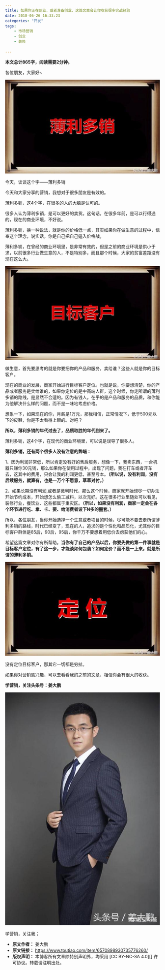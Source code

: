 ```yaml
---
title: 如果你正在创业，或者准备创业，这篇文章会让你收获很多实战经验
date: 2018-06-26 16:33:23
categories: "开发"
tags:
	- 市场营销
	- 创业
	- 装修

---
```


**本文总计865字，阅读需要2分钟。**

各位朋友，大家好~

![如果你正在创业，或者准备创业，这篇文章会让你收获很多实战经验][N6Z6-RAUY-BZEY.jpg]

今天，谈谈这个字——薄利多销

今天和大家分享的营销，我想对于很多朋友是有效的。

薄利多销，这4个字，在很多的人的大脑是认可的。

很多人认为薄利多销，是可以更好的卖货。这句话，在很多年前，是可以行得通的，现在的商业环境，不好说。

薄利多销，换一种说法，就是你的价格低一点，其实如果你在做生意的过程中，信奉这个理念，说实话，你是自己把自己逼入价格战，

薄利多销，在曾经的商业环境里，是非常有效的，但是之前的商业环境是供小于求，以前很多行业做生意的人，不是特别多，而且那个时候，大家的贫富差距没有现在这么大。

![如果你正在创业，或者准备创业，这篇文章会让你收获很多实战经验][RUJQ-7RN7-BINE.jpg]

做生意，首先要思考的就是你要把你的产品和服务，卖给谁？这些人就是你的目标客户。

现在的商业的发展，商家开始进行目标客户定位。也就是说，你要想清楚，你的产品或者服务是卖给谁的，如果你定位的是中高端人群，这个时候，你走所谓的薄利多销的路线，是显然不合适的。因为有钱人，在乎的是产品和服务的品质，和你能为他解决什么样的问题，而不是一味地考虑价格。

想象一下，如果现在的你，月薪是1万元，那我相信，正常情况下，低于500元以下的皮鞋，你是不太看得上眼的。对吧？

**所以，薄利多销的年代过去了，品质取胜的年代到来了。**

薄利多销，这4个字，在现代的商业环境里，可以说是误导了很多人。

**薄利多销，还有两个很多人没有注意的弊端：**

1、因为利润非常低，所以肯定没有好的售后服务，想像一下，我卖东西，一台机器只赚你30元钱，那么如果你在使用过程中，出现了问题，我在打车或者开车去，这其中的费用，只会让我的利润更低，甚至亏本。**（所以说，没有利润，没有后续服务，就算有，也是一万个不愿意，草草对付。）**

2、如果长期没有利润,或者是微利时代，那么这个时候，商家就开始想尽一切办法开始节约成本，开始想怎么偷工减料，以次充好。这在很多行业里随处可以看见，装修行业，餐饮业、这些都属于重灾区。**（所以，如果没有利润，商家一定会在各个环节进行吃、拿、卡、要、给消费者设下N多的圈套。）**

所以，各位朋友，当你开始选择一个生意或者项目的时候，尽可能不要去走所谓薄利多销的路线，时代已经变了，现在的人，追求的是个性化和品质化，尤其你的目标客户群体是85后，90后，95后，你千万不要想着用低价去虏获他们的心。

希望这篇文章对你有所帮助。**当你有了自己的产品以后，你要先做的第一件事就是目标客户定位，有了这一步，才能谈如何包装？如何定价？而不是一上来，就是所谓的薄利多销。**

![如果你正在创业，或者准备创业，这篇文章会让你收获很多实战经验][BMEE-YF2U-UZBV.jpg]

没有定位目标客户，那其它一切都是穷扯。

如果你对营销感兴趣，可以去看看我的之前的文章，相信你会有很大的收获。

**学营销，关注头条号：姜大鹏**

![如果你正在创业，或者准备创业，这篇文章会让你收获很多实战经验][ZEIR-AVQZ-IYYB.jpg]

学营销，关注我；


[N6Z6-RAUY-BZEY.jpg]: static/resources/crawler/N6Z6-RAUY-BZEY.jpg
[RUJQ-7RN7-BINE.jpg]: static/resources/crawler/RUJQ-7RN7-BINE.jpg
[BMEE-YF2U-UZBV.jpg]: static/resources/crawler/BMEE-YF2U-UZBV.jpg
[ZEIR-AVQZ-IYYB.jpg]: static/resources/crawler/ZEIR-AVQZ-IYYB.jpg
 *  **原文作者：** 姜大鹏
 *  **原文链接：** https://www.toutiao.com/item/6570898930735776260/
 *  **版权声明：** 本博客所有文章除特别声明外，均采用 [CC BY-NC-SA 4.0][] 许可协议。转载请注明出处。

